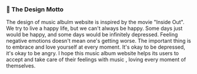 ### 📍 The Design Motto

The design of music albulm website is inspired by the movie "Inside Out".
We try to live a happy life, but we can't always be happy. Some days just would be happy, and some days would be infinitely depressed.
Feeling negative emotions doesn't mean one's getting worse. The important thing is to embrace and love yourself at every moment.
It's okay to be depressed, it's okay to be angry.
I hope this music album website helps its users to accept and take care of their feelings with music , loving every moment of themselves.